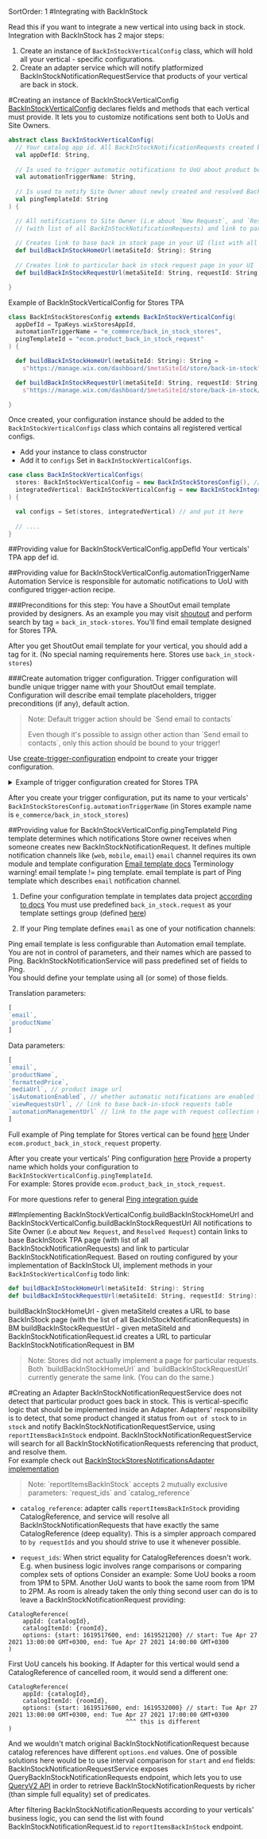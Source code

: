 SortOrder: 1
#Integrating with BackInStock

Read this if you want to integrate a new vertical into using back in stock. 
Integration with BackInStock has 2 major steps: 

1) Create an instance of `BackInStockVerticalConfig` class, which will hold all your vertical - specific 
configurations.
2) Create an adapter service which will notify platformized BackInStockNotificationRequestService that
products of your vertical are back in stock.  

#Creating an instance of BackInStockVerticalConfig
[BackInStockVerticalConfig](https://github.com/wix-private/ecom/blob/master/server/wix-ecommerce-server/wix-ecommerce-back-in-stock/back-in-stock-service/src/com/wixpress/ecom/back/in/stock/config/BackInStockVerticalConfigs.scala) declares fields and methods that each vertical must provide.
It lets you to customize notifications sent both to UoUs and Site Owners. 
```scala
abstract class BackInStockVerticalConfig(
  // Your catalog app id. All BackInStockNotificationRequests created by your vertical should have same CatalogReference.appId.  
  val appDefId: String,  
  
  // Is used to trigger automatic notifications to UoU about product being back in stock.
  val automationTriggerName: String,
  
  // Is used to notify Site Owner about newly created and resolved BackInStockNotificationRequests.
  val pingTemplateId: String
) {

  // All notifications to Site Owner (i.e about `New Request`, and `Resolved Request`) contain links to base BackInStock TPA page 
  // (with list of all BackInStockNotificationRequests) and link to particular BackInStockNotificationRequest.
 
  // Creates link to base back in stock page in your UI (list with all BackInStockNotificationRequests)  
  def buildBackInStockHomeUrl(metaSiteId: String): String
  
  // Creates link to particular back in stock request page in your UI
  def buildBackInStockRequestUrl(metaSiteId: String, requestId: String): String

}
```

Example of BackInStockVerticalConfig for Stores TPA
```scala
class BackInStockStoresConfig extends BackInStockVerticalConfig(
  appDefId = TpaKeys.wixStoresAppId,
  automationTriggerName = "e_commerce/back_in_stock_stores",
  pingTemplateId = "ecom.product_back_in_stock_request"
) {

  def buildBackInStockHomeUrl(metaSiteId: String): String =
    s"https://manage.wix.com/dashboard/$metaSiteId/store/back-in-stock"

  def buildBackInStockRequestUrl(metaSiteId: String, requestId: String): String =
    s"https://manage.wix.com/dashboard/$metaSiteId/store/back-in-stock/request/$requestId"

}
```

Once created, your configuration instance should be added to the `BackInStockVerticalConfigs` class which contains all registered vertical configs. 
- Add your instance to class constructor 
- Add it to `configs` Set in `BackInStockVerticalConfigs`. 
```scala
case class BackInStockVerticalConfigs(
  stores: BackInStockVerticalConfig = new BackInStockStoresConfig(), // predefined configuration
  integratedVertical: BackInStockVerticalConfig = new BackInStockIntegratedVerticalConfig() // add your new config as collaborator
) {

  val configs = Set(stores, integratedVertical) // and put it here
  
  // ....  
}
```
##Providing value for BackInStockVerticalConfig.appDefId
Your verticals' TPA app def id.

##Providing value for BackInStockVerticalConfig.automationTriggerName
Automation Service is responsible for automatic notifications to UoU with configured trigger-action recipe.

###Preconditions for this step: 
You have a ShoutOut email template provided by designers. 
As an example you may visit [shoutout](https://bo.wix.com/shoutout/templates#/) and perform search by tag = `back_in_stock-stores`.
You'll find email template designed for Stores TPA.

After you get ShoutOut email template for your vertical, you should add a tag for it. 
(No special naming requirements here. Stores use `back_in_stock-stores`) 

###Create automation trigger configuration.
Trigger configuration will bundle unique trigger name with your ShoutOut email template. 
Configuration will describe email template placeholders, trigger preconditions (if any), default action. 

<blockquote class='warning'>
  <p>Note: Default trigger action should be `Send email to contacts`</p>
  <p>Even though it's possible to assign other action than `Send email to contacts`, only this action should be bound to your trigger!</p>
</blockquote>

Use [create-trigger-configuration](https://bo.wix.com/wix-docs/rest/communications-&-marketing/automations-by-ascend/triggers-configuration/create-trigger-configuration)
endpoint to create your trigger configuration. 

<details>
<summary>Example of trigger configuration created for Stores TPA</summary>
<p>

```json
{
    "source": {
        "sourceId": "16be6c71-d061-4f56-8cda-c6aa911d1832",
        "sourceType": "WIX_APP"
    },
    "name": "e_commerce/back_in_stock_stores",
    "displayName": "Product is back in stock",
    "description": "With Wix Stores",
    "categories": [
        "1380b703-ce81-ff05-f115-39571d94dfcd"
    ],
    "schemaConfiguration": {
        "fields": [
            {
                "key": "product.name",
                "displayName": "Product Name",
                "fieldType": "TEXT",
                "sampleValues": [
                    "Shirt"
                ],
                "exposure": "EXPOSED",
                "allowNegativeOffset": false,
                "conditionOptions": {},
                "isArray": false
            },
            {
                "key": "product.price",
                "displayName": "Product Price",
                "fieldType": "TEXT",
                "sampleValues": [
                    "$10.00"
                ],
                "exposure": "EXPOSED",
                "allowNegativeOffset": false,
                "conditionOptions": {},
                "isArray": false
            },
            {
                "key": "product.imageUrl",
                "displayName": "Product Image",
                "fieldType": "TEXT",
                "sampleValues": [],
                "exposure": "EXPOSED",
                "allowNegativeOffset": false,
                "conditionOptions": {},
                "isArray": false
            },
            {
                "key": "product.buyNowUrl",
                "displayName": "Link to product page",
                "fieldType": "TEXT",
                "sampleValues": [
                    "https://www.mywebsite.com/product-page/shirt"
                ],
                "exposure": "EXPOSED",
                "allowNegativeOffset": false,
                "conditionOptions": {},
                "isArray": false
            }
        ]
    },
    "preconditions": [
        {
            "preconditionType": "PETRI",
            "key": "specs.stores.BackInStockAutomation",
            "value": "true"
        },
        {
            "preconditionType": "APP_DEPENDENCY",
            "key": "16be6c71-d061-4f56-8cda-c6aa911d1832",
            "value": "true"
        }
    ],
    "actionRecommendation": [
        {
            "actionName": "triggered-emails",
            "actionVisibilityOverride": "SHOW",
            "propertySuggestions": {
                "actionConfig": {
                    "templateTag": "back_in_stock-stores"
                }
            }
        }
    ],
    "enrichments": [],
    "eventTopic": "",
    "eventSlug": "",
    "eventType": "LEGACY"
}
```

A few notes about Stores trigger configuration example. 
- `source.sourceId` and `preconditions[1].key` value is `16be6c71-d061-4f56-8cda-c6aa911d1832`, which is BackInStock TPA app def id. 
You'll most likely want to use same value in your config. 
- `schemaConfiguration.fields[_].key`. all field names like `product.name` should be the same as the keys you'll send in 
`BackInStockNotificationRequestService.ReportItemsBackInStockRequest.automation_template_parameters` see [Creating an Adapter](#Creating an Adapter) section
- `actionRecommendation[0].propertySuggestions.actionConfig.templateTag` must have the same value as the tag of your ShoutOut email template.
</p>
</details>


After you create your trigger configuration, put its name to your verticals' `BackInStockStoresConfig.automationTriggerName` 
(in Stores example name is `e_commerce/back_in_stock_stores`)

##Providing value for BackInStockVerticalConfig.pingTemplateId
Ping template determines which notifications Store owner receives when someone creates new BackInStockNotificationRequest.
It defines multiple notification channels like (`web`, `mobile`, `email`)
`email` channel requires its own module and template configuration [Email template docs](https://github.com/wix-private/wixos/blob/master/ping/templates/templates-data/PingTemplates.md#email)
Terminology warning! email template != ping template. email template is part of Ping template which describes `email` notification channel.

1) Define your configuration template in templates data project [according to docs](https://github.com/wix-private/wixos/tree/master/ping/templates/templates-data)
   You must use predefined `back_in_stock.request` as your template settings group (defined [here](https://github.com/wix-private/wixos/blob/master/ping/ping-settings/ping-settings-static-data/src/main/resources/setting-groups.json))

2) If your Ping template defines `email` as one of your notification channels: 

Ping email template is less configurable than Automation email template.
You are not in control of parameters, and their names which are passed to Ping.
BackInStockNotificationService will pass predefined set of fields to Ping.  
You should define your template using all (or some) of those fields.

Translation parameters: 
```js
[
`email`, 
`productName`
]
```
Data parameters: 

```js
[
`email`, 
`productName`,
`formattedPrice`,
`mediaUrl`, // product image url
`isAutomationEnabled`, // whether automatic notifications are enabled for this products' catalog
`viewRequestsUrl`, // link to base back-in-stock requests table
`automationManagementUrl` // link to the page with request collection management
]
```  

Full example of Ping template for Stores vertical can be found [here](https://github.com/wix-private/wixos/blob/master/ping/templates/templates-data/src/main/resources/templates/ecom-notifications.json)
Under `ecom.product_back_in_stock_request` property. 

After you create your verticals' Ping configuration [here](https://github.com/wix-private/wixos/blob/master/ping/templates/templates-data/src/main/resources/templates/ecom-notifications.json)
Provide a property name which holds your configuration to `BackInStockVerticalConfig.pingTemplateId`. <br>
For example: Stores provide `ecom.product_back_in_stock_request`. 

For more questions refer to general [Ping integration guide](https://bo.wix.com/wix-docs/rest/drafts/ping-notifications-hub/integration-guide/overview)

##Implementing BackInStockVerticalConfig.buildBackInStockHomeUrl and BackInStockVerticalConfig.buildBackInStockRequestUrl
All notifications to Site Owner (i.e about `New Request`, and `Resolved Request`) contain links to base BackInStock TPA page (with list of
all BackInStockNotificationRequests) and link to particular BackInStockNotificationRequest.
Based on routing configured by your implementation of BackInStock UI, implement methods in your `BackInStockVerticalConfig` todo link:
```scala
def buildBackInStockHomeUrl(metaSiteId: String): String
def buildBackInStockRequestUrl(metaSiteId: String, requestId: String): String
```
buildBackInStockHomeUrl - given metaSiteId creates a URL to base BackInStock page (with the list of all BackInStockNotificationRequests) in BM
buildBackInStockRequestUrl - given metaSiteId and BackInStockNotificationRequest.id creates a URL to particular BackInStockNotificationRequest in BM
<blockquote class='warning'>
  <p>Note: Stores did not actually implement a page for particular requests. Both `buildBackInStockHomeUrl` and `buildBackInStockRequestUrl`
  currently generate the same link. (You can do the same.)</p>
</blockquote>


#Creating an Adapter
BackInStockNotificationRequestService does not detect that particular product goes back in stock.
This is vertical-specific logic that should be implemented inside an Adapter. 
Adapters' responsibility is to detect, that some product changed it status from `out of stock` to `in stock` and notify
BackInStockNotificationRequestService, using `reportItemsBackInStock` endpoint. BackInStockNotificationRequestService will search
for all BackInStockNotificationRequests referencing that product, and resolve them.   
For example check out [BackInStockStoresNotificationsAdapter implementation](https://github.com/wix-private/ecom/tree/master/server/wix-ecommerce-server/wix-ecommerce-back-in-stock/back-in-stock-stores-adapter/proto/docs#readme)

<blockquote class='warning'>
  <p>Note: `reportItemsBackInStock` accepts 2 mutually exclusive parameters: `request_ids` and `catalog_reference`</p>
</blockquote>

- `catalog_reference`: adapter calls `reportItemsBackInStock` providing CatalogReference, and service will resolve all 
BackInStockNotificationRequests that have exactly the same CatalogReference (deep equality). This is a simpler approach compared to `by requestIds`
and you should strive to use it whenever possible. 

- `request_ids`: When strict equality for CatalogReferences doesn't work. E.g. when business logic involves range comparisons or comparing complex sets of options
Consider an example:
Some UoU books a room from 1PM to 5PM.
Another UoU wants to book the same room from 1PM to 2PM. As room is already taken the only thing second user can do is to leave a 
BackInStockNotificationRequest providing:  
```
CatalogReference(
    appId: {catalogId},
    catalogItemId: {roomId},
    options: {start: 1619517600, end: 1619521200} // start: Tue Apr 27 2021 13:00:00 GMT+0300, end: Tue Apr 27 2021 14:00:00 GMT+0300  
)
```
First UoU cancels his booking. 
If Adapter for this vertical would send a CatalogReference of cancelled room, it would send a different one: 
```
CatalogReference(
    appId: {catalogId},
    catalogItemId: {roomId},
    options: {start: 1619517600, end: 1619532000} // start: Tue Apr 27 2021 13:00:00 GMT+0300, end: Tue Apr 27 2021 17:00:00 GMT+0300
                                 ^^^ this is different    
)
```
And we wouldn't match original BackInStockNotificationRequest because catalog references have different `options.end` values.
One of possible solutions here would be to use interval comparison for `start` and `end` fields: 
BackInStockNotificationRequestService exposes QueryBackInStockNotificationRequests endpoint, which lets you to use [QueryV2 API](https://github.com/wix-private/server-infra/blob/master/iptf/simple-data-layer/README.md#examples-for-queries)
in order to retrieve BackInStockNotificationRequests by richer (than simple full equality) set of predicates. 

After filtering BackInStockNotificationRequests according to your verticals' business logic, you can send the list with 
found BackInStockNotificationRequest.id to `reportItemsBackInStock` endpoint.